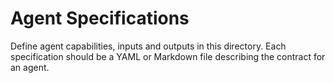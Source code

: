 # Agent Specifications

Define agent capabilities, inputs and outputs in this directory.  Each
specification should be a YAML or Markdown file describing the
contract for an agent.
